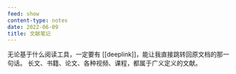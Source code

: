 ```yaml
---
feed: show
content-type: notes
date: 2022-06-09
title: 文献笔记
---
```

无论基于什么阅读工具，一定要有 [[deeplink]]，能让我直接跳转回原文档的那一句话。
长文、书籍、论文、各种视频、课程，都属于广义定义的文献。
